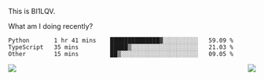 This is BI1LQV.

What am I doing recently?

<!--START_SECTION:waka-->

```text
Python       1 hr 41 mins    ██████████████▓░░░░░░░░░░   59.09 %
TypeScript   35 mins         █████▒░░░░░░░░░░░░░░░░░░░   21.03 %
Other        15 mins         ██▒░░░░░░░░░░░░░░░░░░░░░░   09.05 %
```

<!--END_SECTION:waka-->
<img align="right" src="https://github-readme-stats.vercel.app/api?username=bi1lqv&show_icons=true&count_private=true">

<img src="https://metrics.lecoq.io/bi1lqv?template=classic&base.activity=0&base.community=0&base.repositories=0&base.metadata=0&isocalendar=1&base=header%2C%20activity%2C%20community%2C%20repositories%2C%20metadata&base.indepth=false&base.hireable=false&isocalendar=false&isocalendar.duration=full-year&config.timezone=Asia%2FShanghai">
